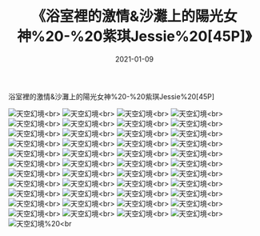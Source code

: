 ﻿---
layout: post
title: 《浴室裡的激情&沙灘上的陽光女神%20-%20紫琪Jessie%20[45P]》
date: 2021-01-09
img: http://photo.orgx.cf/性感/2021/浴室裡的激情&沙灘上的陽光女神%20-%20紫琪Jessie%20[45P]/000.jpg
tags: [美女,性感,泳衣]
---

浴室裡的激情&沙灘上的陽光女神%20-%20紫琪Jessie%20[45P]



![天空幻境](http://photo.orgx.cf/性感/2021/浴室裡的激情&沙灘上的陽光女神%20-%20紫琪Jessie%20[45P]/001.jpg''天空幻境'')<br>
![天空幻境](http://photo.orgx.cf/性感/2021/浴室裡的激情&沙灘上的陽光女神%20-%20紫琪Jessie%20[45P]/002.jpg''天空幻境'')<br>
![天空幻境](http://photo.orgx.cf/性感/2021/浴室裡的激情&沙灘上的陽光女神%20-%20紫琪Jessie%20[45P]/003.jpg''天空幻境'')<br>
![天空幻境](http://photo.orgx.cf/性感/2021/浴室裡的激情&沙灘上的陽光女神%20-%20紫琪Jessie%20[45P]/004.jpg''天空幻境'')<br>
![天空幻境](http://photo.orgx.cf/性感/2021/浴室裡的激情&沙灘上的陽光女神%20-%20紫琪Jessie%20[45P]/005.jpg''天空幻境'')<br>
![天空幻境](http://photo.orgx.cf/性感/2021/浴室裡的激情&沙灘上的陽光女神%20-%20紫琪Jessie%20[45P]/006.jpg''天空幻境'')<br>
![天空幻境](http://photo.orgx.cf/性感/2021/浴室裡的激情&沙灘上的陽光女神%20-%20紫琪Jessie%20[45P]/007.jpg''天空幻境'')<br>
![天空幻境](http://photo.orgx.cf/性感/2021/浴室裡的激情&沙灘上的陽光女神%20-%20紫琪Jessie%20[45P]/008.jpg''天空幻境'')<br>
![天空幻境](http://photo.orgx.cf/性感/2021/浴室裡的激情&沙灘上的陽光女神%20-%20紫琪Jessie%20[45P]/009.jpg''天空幻境'')<br>
![天空幻境](http://photo.orgx.cf/性感/2021/浴室裡的激情&沙灘上的陽光女神%20-%20紫琪Jessie%20[45P]/010.jpg''天空幻境'')<br>
![天空幻境](http://photo.orgx.cf/性感/2021/浴室裡的激情&沙灘上的陽光女神%20-%20紫琪Jessie%20[45P]/011.jpg''天空幻境'')<br>
![天空幻境](http://photo.orgx.cf/性感/2021/浴室裡的激情&沙灘上的陽光女神%20-%20紫琪Jessie%20[45P]/012.jpg''天空幻境'')<br>
![天空幻境](http://photo.orgx.cf/性感/2021/浴室裡的激情&沙灘上的陽光女神%20-%20紫琪Jessie%20[45P]/013.jpg''天空幻境'')<br>
![天空幻境](http://photo.orgx.cf/性感/2021/浴室裡的激情&沙灘上的陽光女神%20-%20紫琪Jessie%20[45P]/014.jpg''天空幻境'')<br>
![天空幻境](http://photo.orgx.cf/性感/2021/浴室裡的激情&沙灘上的陽光女神%20-%20紫琪Jessie%20[45P]/015.jpg''天空幻境'')<br>
![天空幻境](http://photo.orgx.cf/性感/2021/浴室裡的激情&沙灘上的陽光女神%20-%20紫琪Jessie%20[45P]/016.jpg''天空幻境'')<br>
![天空幻境](http://photo.orgx.cf/性感/2021/浴室裡的激情&沙灘上的陽光女神%20-%20紫琪Jessie%20[45P]/017.jpg''天空幻境'')<br>
![天空幻境](http://photo.orgx.cf/性感/2021/浴室裡的激情&沙灘上的陽光女神%20-%20紫琪Jessie%20[45P]/018.jpg''天空幻境'')<br>
![天空幻境](http://photo.orgx.cf/性感/2021/浴室裡的激情&沙灘上的陽光女神%20-%20紫琪Jessie%20[45P]/019.jpg''天空幻境'')<br>
![天空幻境](http://photo.orgx.cf/性感/2021/浴室裡的激情&沙灘上的陽光女神%20-%20紫琪Jessie%20[45P]/020.jpg''天空幻境'')<br>
![天空幻境](http://photo.orgx.cf/性感/2021/浴室裡的激情&沙灘上的陽光女神%20-%20紫琪Jessie%20[45P]/021.jpg''天空幻境'')<br>
![天空幻境](http://photo.orgx.cf/性感/2021/浴室裡的激情&沙灘上的陽光女神%20-%20紫琪Jessie%20[45P]/022.jpg''天空幻境'')<br>
![天空幻境](http://photo.orgx.cf/性感/2021/浴室裡的激情&沙灘上的陽光女神%20-%20紫琪Jessie%20[45P]/023.jpg''天空幻境'')<br>
![天空幻境](http://photo.orgx.cf/性感/2021/浴室裡的激情&沙灘上的陽光女神%20-%20紫琪Jessie%20[45P]/024.jpg''天空幻境'')<br>
![天空幻境](http://photo.orgx.cf/性感/2021/浴室裡的激情&沙灘上的陽光女神%20-%20紫琪Jessie%20[45P]/025.jpg''天空幻境'')<br>
![天空幻境](http://photo.orgx.cf/性感/2021/浴室裡的激情&沙灘上的陽光女神%20-%20紫琪Jessie%20[45P]/026.jpg''天空幻境'')<br>
![天空幻境](http://photo.orgx.cf/性感/2021/浴室裡的激情&沙灘上的陽光女神%20-%20紫琪Jessie%20[45P]/027.jpg''天空幻境'')<br>
![天空幻境](http://photo.orgx.cf/性感/2021/浴室裡的激情&沙灘上的陽光女神%20-%20紫琪Jessie%20[45P]/028.jpg''天空幻境'')<br>
![天空幻境](http://photo.orgx.cf/性感/2021/浴室裡的激情&沙灘上的陽光女神%20-%20紫琪Jessie%20[45P]/029.jpg''天空幻境'')<br>
![天空幻境](http://photo.orgx.cf/性感/2021/浴室裡的激情&沙灘上的陽光女神%20-%20紫琪Jessie%20[45P]/030.jpg''天空幻境'')<br>
![天空幻境](http://photo.orgx.cf/性感/2021/浴室裡的激情&沙灘上的陽光女神%20-%20紫琪Jessie%20[45P]/031.jpg''天空幻境'')<br>
![天空幻境](http://photo.orgx.cf/性感/2021/浴室裡的激情&沙灘上的陽光女神%20-%20紫琪Jessie%20[45P]/032.jpg''天空幻境'')<br>
![天空幻境](http://photo.orgx.cf/性感/2021/浴室裡的激情&沙灘上的陽光女神%20-%20紫琪Jessie%20[45P]/033.jpg''天空幻境'')<br>
![天空幻境](http://photo.orgx.cf/性感/2021/浴室裡的激情&沙灘上的陽光女神%20-%20紫琪Jessie%20[45P]/034.jpg''天空幻境'')<br>
![天空幻境](http://photo.orgx.cf/性感/2021/浴室裡的激情&沙灘上的陽光女神%20-%20紫琪Jessie%20[45P]/035.jpg''天空幻境'')<br>
![天空幻境](http://photo.orgx.cf/性感/2021/浴室裡的激情&沙灘上的陽光女神%20-%20紫琪Jessie%20[45P]/036.jpg''天空幻境'')<br>
![天空幻境](http://photo.orgx.cf/性感/2021/浴室裡的激情&沙灘上的陽光女神%20-%20紫琪Jessie%20[45P]/037.jpg''天空幻境'')<br>
![天空幻境](http://photo.orgx.cf/性感/2021/浴室裡的激情&沙灘上的陽光女神%20-%20紫琪Jessie%20[45P]/038.jpg''天空幻境'')<br>
![天空幻境](http://photo.orgx.cf/性感/2021/浴室裡的激情&沙灘上的陽光女神%20-%20紫琪Jessie%20[45P]/039.jpg''天空幻境'')<br>
![天空幻境](http://photo.orgx.cf/性感/2021/浴室裡的激情&沙灘上的陽光女神%20-%20紫琪Jessie%20[45P]/040.jpg''天空幻境'')<br>
![天空幻境](http://photo.orgx.cf/性感/2021/浴室裡的激情&沙灘上的陽光女神%20-%20紫琪Jessie%20[45P]/041.jpg''天空幻境'')<br>
![天空幻境](http://photo.orgx.cf/性感/2021/浴室裡的激情&沙灘上的陽光女神%20-%20紫琪Jessie%20[45P]/042.jpg''天空幻境'')<br>
![天空幻境](http://photo.orgx.cf/性感/2021/浴室裡的激情&沙灘上的陽光女神%20-%20紫琪Jessie%20[45P]/043.jpg''天空幻境'')<br>
![天空幻境](http://photo.orgx.cf/性感/2021/浴室裡的激情&沙灘上的陽光女神%20-%20紫琪Jessie%20[45P]/044.jpg''天空幻境'')<br>
![天空幻境](http://photo.orgx.cf/性感/2021/浴室裡的激情&沙灘上的陽光女神%20-%20紫琪Jessie%20[45P]/045.jpg''天空幻境'')%20<br